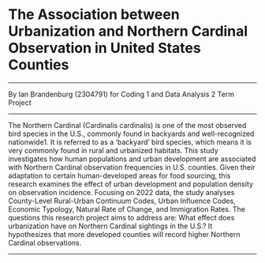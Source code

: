 # The Association between Urbanization and Northern Cardinal Observation in United States Counties 
---
By Ian Brandenburg (2304791) for Coding 1 and Data Analysis 2 Term Project

---

The Northern Cardinal (Cardinalis cardinalis) is one of the most observed bird species in the U.S., commonly found in backyards and well-recognized nationwide1. It is referred to as a ‘backyard’ bird species, which means it is very commonly found in rural and urbanized habitats. This study investigates how human populations and urban development are associated with Northern Cardinal observation frequencies in U.S. counties. Given their adaptation to certain human-developed areas for food sourcing, this research examines the effect of urban development and population density on observation incidence. Focusing on 2022 data, the study analyses County-Level Rural-Urban Continuum Codes, Urban Influence Codes, Economic Typology, Natural Rate of Change, and Immigration Rates. The questions this research project aims to address are: What effect does urbanization have on Northern Cardinal sightings in the U.S.? It hypothesizes that more developed counties will record higher Northern Cardinal observations. 

---
